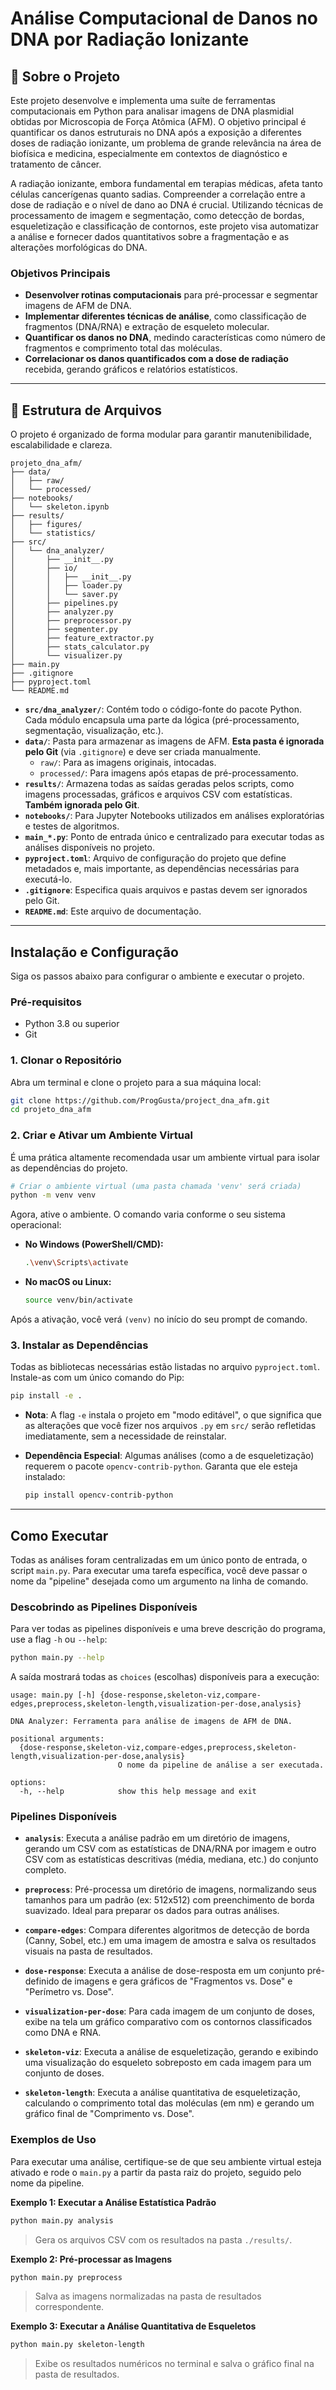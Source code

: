 # Análise Computacional de Danos no DNA por Radiação Ionizante

## 📖 Sobre o Projeto

Este projeto desenvolve e implementa uma suíte de ferramentas computacionais em Python para analisar imagens de DNA plasmidial obtidas por Microscopia de Força Atômica (AFM). O objetivo principal é quantificar os danos estruturais no DNA após a exposição a diferentes doses de radiação ionizante, um problema de grande relevância na área de biofísica e medicina, especialmente em contextos de diagnóstico e tratamento de câncer.

A radiação ionizante, embora fundamental em terapias médicas, afeta tanto células cancerígenas quanto sadias. Compreender a correlação entre a dose de radiação e o nível de dano ao DNA é crucial. Utilizando técnicas de processamento de imagem e segmentação, como detecção de bordas, esqueletização e classificação de contornos, este projeto visa automatizar a análise e fornecer dados quantitativos sobre a fragmentação e as alterações morfológicas do DNA.

### Objetivos Principais

* **Desenvolver rotinas computacionais** para pré-processar e segmentar imagens de AFM de DNA.
* **Implementar diferentes técnicas de análise**, como classificação de fragmentos (DNA/RNA) e extração de esqueleto molecular.
* **Quantificar os danos no DNA**, medindo características como número de fragmentos e comprimento total das moléculas.
* **Correlacionar os danos quantificados com a dose de radiação** recebida, gerando gráficos e relatórios estatísticos.

---

## 📂 Estrutura de Arquivos

O projeto é organizado de forma modular para garantir manutenibilidade, escalabilidade e clareza.

```
projeto_dna_afm/
├── data/
│   ├── raw/
│   └── processed/
├── notebooks/
│   └── skeleton.ipynb
├── results/
│   ├── figures/
│   └── statistics/
├── src/
│   └── dna_analyzer/
│       ├── __init__.py
│       ├── io/
│       │   ├── __init__.py
│       │   ├── loader.py
│       │   └── saver.py
│       ├── pipelines.py
│       ├── analyzer.py
│       ├── preprocessor.py
│       ├── segmenter.py
│       ├── feature_extractor.py
│       ├── stats_calculator.py
│       └── visualizer.py
├── main.py
├── .gitignore
├── pyproject.toml
└── README.md
```

* **`src/dna_analyzer/`**: Contém todo o código-fonte do pacote Python. Cada módulo encapsula uma parte da lógica (pré-processamento, segmentação, visualização, etc.).
* **`data/`**: Pasta para armazenar as imagens de AFM. **Esta pasta é ignorada pelo Git** (via `.gitignore`) e deve ser criada manualmente.
    * `raw/`: Para as imagens originais, intocadas.
    * `processed/`: Para imagens após etapas de pré-processamento.
* **`results/`**: Armazena todas as saídas geradas pelos scripts, como imagens processadas, gráficos e arquivos CSV com estatísticas. **Também ignorada pelo Git**.
* **`notebooks/`**: Para Jupyter Notebooks utilizados em análises exploratórias e testes de algoritmos.
* **`main_*.py`**:  Ponto de entrada único e centralizado para executar todas as análises disponíveis no projeto.
* **`pyproject.toml`**: Arquivo de configuração do projeto que define metadados e, mais importante, as dependências necessárias para executá-lo.
* **`.gitignore`**: Especifica quais arquivos e pastas devem ser ignorados pelo Git.
* **`README.md`**: Este arquivo de documentação.

---

## Instalação e Configuração

Siga os passos abaixo para configurar o ambiente e executar o projeto.

### Pré-requisitos
* Python 3.8 ou superior
* Git

### 1. Clonar o Repositório
Abra um terminal e clone o projeto para a sua máquina local:
```bash
git clone https://github.com/ProgGusta/project_dna_afm.git
cd projeto_dna_afm
```

### 2. Criar e Ativar um Ambiente Virtual
É uma prática altamente recomendada usar um ambiente virtual para isolar as dependências do projeto.

```bash
# Criar o ambiente virtual (uma pasta chamada 'venv' será criada)
python -m venv venv
```

Agora, ative o ambiente. O comando varia conforme o seu sistema operacional:

* **No Windows (PowerShell/CMD):**
    ```bash
    .\venv\Scripts\activate
    ```

* **No macOS ou Linux:**
    ```bash
    source venv/bin/activate
    ```
Após a ativação, você verá `(venv)` no início do seu prompt de comando.

### 3. Instalar as Dependências
Todas as bibliotecas necessárias estão listadas no arquivo `pyproject.toml`. Instale-as com um único comando do Pip:

```bash
pip install -e .
```
* **Nota**: A flag `-e` instala o projeto em "modo editável", o que significa que as alterações que você fizer nos arquivos `.py` em `src/` serão refletidas imediatamente, sem a necessidade de reinstalar.

* **Dependência Especial**: Algumas análises (como a de esqueletização) requerem o pacote `opencv-contrib-python`. Garanta que ele esteja instalado:
    ```bash
    pip install opencv-contrib-python
    ```

---

## Como Executar

Todas as análises foram centralizadas em um único ponto de entrada, o script `main.py`. Para executar uma tarefa específica, você deve passar o nome da "pipeline" desejada como um argumento na linha de comando.

### Descobrindo as Pipelines Disponíveis

Para ver todas as pipelines disponíveis e uma breve descrição do programa, use a flag `-h` ou `--help`:

```bash
python main.py --help
```

A saída mostrará todas as `choices` (escolhas) disponíveis para a execução:
```
usage: main.py [-h] {dose-response,skeleton-viz,compare-edges,preprocess,skeleton-length,visualization-per-dose,analysis}

DNA Analyzer: Ferramenta para análise de imagens de AFM de DNA.

positional arguments:
  {dose-response,skeleton-viz,compare-edges,preprocess,skeleton-length,visualization-per-dose,analysis}
                        O nome da pipeline de análise a ser executada.

options:
  -h, --help            show this help message and exit
```

### Pipelines Disponíveis

* **`analysis`**: Executa a análise padrão em um diretório de imagens, gerando um CSV com as estatísticas de DNA/RNA por imagem e outro CSV com as estatísticas descritivas (média, mediana, etc.) do conjunto completo.

* **`preprocess`**: Pré-processa um diretório de imagens, normalizando seus tamanhos para um padrão (ex: 512x512) com preenchimento de borda suavizado. Ideal para preparar os dados para outras análises.

* **`compare-edges`**: Compara diferentes algoritmos de detecção de borda (Canny, Sobel, etc.) em uma imagem de amostra e salva os resultados visuais na pasta de resultados.

* **`dose-response`**: Executa a análise de dose-resposta em um conjunto pré-definido de imagens e gera gráficos de "Fragmentos vs. Dose" e "Perímetro vs. Dose".

* **`visualization-per-dose`**: Para cada imagem de um conjunto de doses, exibe na tela um gráfico comparativo com os contornos classificados como DNA e RNA.

* **`skeleton-viz`**: Executa a análise de esqueletização, gerando e exibindo uma visualização do esqueleto sobreposto em cada imagem para um conjunto de doses.

* **`skeleton-length`**: Executa a análise quantitativa de esqueletização, calculando o comprimento total das moléculas (em nm) e gerando um gráfico final de "Comprimento vs. Dose".

### Exemplos de Uso

Para executar uma análise, certifique-se de que seu ambiente virtual esteja ativado e rode o `main.py` a partir da pasta raiz do projeto, seguido pelo nome da pipeline.

**Exemplo 1: Executar a Análise Estatística Padrão**
```bash
python main.py analysis
```
> Gera os arquivos CSV com os resultados na pasta `./results/`.

**Exemplo 2: Pré-processar as Imagens**
```bash
python main.py preprocess
```
> Salva as imagens normalizadas na pasta de resultados correspondente.

**Exemplo 3: Executar a Análise Quantitativa de Esqueletos**
```bash
python main.py skeleton-length
```
> Exibe os resultados numéricos no terminal e salva o gráfico final na pasta de resultados.